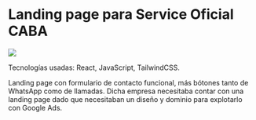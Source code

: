 # Landing page para Service Oficial CABA 
![]([https://github.com/polsze/serviceoficial-caba/blob/main/service-bg.png](https://github.com/polsze/serviceoficial-caba/blob/main/service.bg.png))

Tecnologías usadas: React, JavaScript, TailwindCSS.

Landing page con formulario de contacto funcional, más bótones tanto de WhatsApp como de llamadas. Dicha empresa necesitaba contar con una landing page dado que necesitaban un diseño y dominio para explotarlo con Google Ads.












